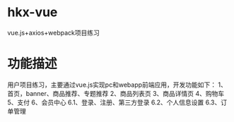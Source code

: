 # hkx-vue
vue.js+axios+webpack项目练习
# 功能描述
用户项目练习，主要通过vue.js实现pc和webapp前端应用，开发功能如下：
1、首页，banner、商品推荐、专题推荐
2、商品列表页
3、商品详情页
4、购物车
5、支付
6、会员中心
6.1、登录、注册、第三方登录
6.2、个人信息设置
6.3、订单管理
